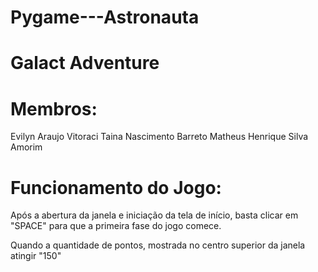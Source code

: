# Pygame---Astronauta

<!-- Título: -->
# Galact Adventure
<!--         -->

# Membros:
Evilyn Araujo Vitoraci
Taina Nascimento Barreto
Matheus Henrique Silva Amorim

# Funcionamento do Jogo:
<!-- Primeiro Passo -->
Após a abertura da janela e iniciação da tela de início, basta clicar em "SPACE" para que a primeira fase do jogo comece.

<!-- Segundo Passo -->
Quando a quantidade de pontos, mostrada no centro superior da janela atingir "150"


